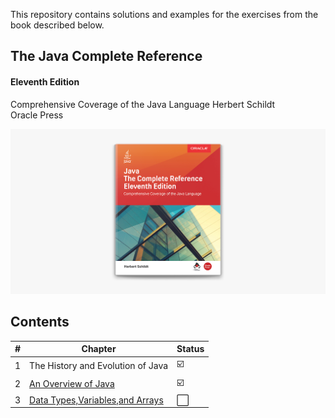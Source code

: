 This repository contains solutions and examples for the exercises from the book described below.

## The Java Complete Reference
#### Eleventh Edition

Comprehensive Coverage of the Java Language
Herbert Schildt\
Oracle Press

![Java - A Beginner's Guide Herbert Schildt](./javaCompleteReference.jpg)

## Contents

| # | Chapter | Status |
| --- | --- | --- | 
| 1 | The History and Evolution of Java | :ballot_box_with_check: | 
| 2 | [An Overview of Java](src/chapter2) | :ballot_box_with_check: | 
| 3 | [Data Types,Variables,and Arrays](src/chapter3) | :white_large_square: | 
